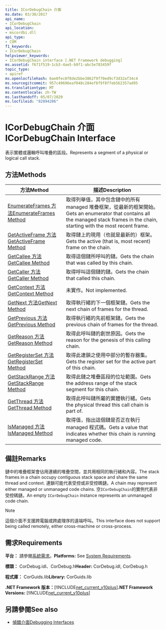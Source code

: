 ```yaml
---
title: ICorDebugChain 介面
ms.date: 03/30/2017
api_name:
- ICorDebugChain
api_location:
- mscordbi.dll
api_type:
- COM
f1_keywords:
- ICorDebugChain
helpviewer_keywords:
- ICorDebugChain interface [.NET Framework debugging]
ms.assetid: f671f519-1cb3-4ae5-b9f1-abc5e783459f
topic_type:
- apiref
ms.openlocfilehash: 6ae0fec0f8de2bbe3862f9f70ed9cf3d32af34c4
ms.sourcegitcommit: 957c49696eaf048c284ef8f9f8ffeb562357ad95
ms.translationtype: MT
ms.contentlocale: zh-TW
ms.lasthandoff: 05/07/2020
ms.locfileid: "82894206"
---
```

# <a name="icordebugchain-interface"></a><span data-ttu-id="9ae3c-102">ICorDebugChain 介面</span><span class="sxs-lookup"><span data-stu-id="9ae3c-102">ICorDebugChain Interface</span></span>

<span data-ttu-id="9ae3c-103">表示實體或邏輯呼叫堆疊的區段。</span><span class="sxs-lookup"><span data-stu-id="9ae3c-103">Represents a segment of a physical or logical call stack.</span></span>  
  
## <a name="methods"></a><span data-ttu-id="9ae3c-104">方法</span><span class="sxs-lookup"><span data-stu-id="9ae3c-104">Methods</span></span>  
  
|<span data-ttu-id="9ae3c-105">方法</span><span class="sxs-lookup"><span data-stu-id="9ae3c-105">Method</span></span>|<span data-ttu-id="9ae3c-106">描述</span><span class="sxs-lookup"><span data-stu-id="9ae3c-106">Description</span></span>|  
|------------|-----------------|  
|[<span data-ttu-id="9ae3c-107">EnumerateFrames 方法</span><span class="sxs-lookup"><span data-stu-id="9ae3c-107">EnumerateFrames Method</span></span>](icordebugchain-enumerateframes-method.md)|<span data-ttu-id="9ae3c-108">取得列舉值，其中包含鏈中的所有 managed 堆疊框架，從最新的框架開始。</span><span class="sxs-lookup"><span data-stu-id="9ae3c-108">Gets an enumerator that contains all the managed stack frames in the chain, starting with the most recent frame.</span></span>|  
|[<span data-ttu-id="9ae3c-109">GetActiveFrame 方法</span><span class="sxs-lookup"><span data-stu-id="9ae3c-109">GetActiveFrame Method</span></span>](icordebugchain-getactiveframe-method.md)|<span data-ttu-id="9ae3c-110">取得鏈上的現用（也就是最新的）框架。</span><span class="sxs-lookup"><span data-stu-id="9ae3c-110">Gets the active (that is, most recent) frame on the chain.</span></span>|  
|[<span data-ttu-id="9ae3c-111">GetCallee 方法</span><span class="sxs-lookup"><span data-stu-id="9ae3c-111">GetCallee Method</span></span>](icordebugchain-getcallee-method.md)|<span data-ttu-id="9ae3c-112">取得這個鏈所呼叫的鏈。</span><span class="sxs-lookup"><span data-stu-id="9ae3c-112">Gets the chain that was called by this chain.</span></span>|  
|[<span data-ttu-id="9ae3c-113">GetCaller 方法</span><span class="sxs-lookup"><span data-stu-id="9ae3c-113">GetCaller Method</span></span>](icordebugchain-getcaller-method.md)|<span data-ttu-id="9ae3c-114">取得呼叫這個鏈的鏈。</span><span class="sxs-lookup"><span data-stu-id="9ae3c-114">Gets the chain that called this chain.</span></span>|  
|[<span data-ttu-id="9ae3c-115">GetContext 方法</span><span class="sxs-lookup"><span data-stu-id="9ae3c-115">GetContext Method</span></span>](icordebugchain-getcontext-method.md)|<span data-ttu-id="9ae3c-116">未實作。</span><span class="sxs-lookup"><span data-stu-id="9ae3c-116">Not implemented.</span></span>|  
|[<span data-ttu-id="9ae3c-117">GetNext 方法</span><span class="sxs-lookup"><span data-stu-id="9ae3c-117">GetNext Method</span></span>](icordebugchain-getnext-method.md)|<span data-ttu-id="9ae3c-118">取得執行緒的下一個框架鏈。</span><span class="sxs-lookup"><span data-stu-id="9ae3c-118">Gets the next chain of frames for the thread.</span></span>|  
|[<span data-ttu-id="9ae3c-119">GetPrevious 方法</span><span class="sxs-lookup"><span data-stu-id="9ae3c-119">GetPrevious Method</span></span>](icordebugchain-getprevious-method.md)|<span data-ttu-id="9ae3c-120">取得執行緒的先前框架鏈。</span><span class="sxs-lookup"><span data-stu-id="9ae3c-120">Gets the previous chain of frames for the thread.</span></span>|  
|[<span data-ttu-id="9ae3c-121">GetReason 方法</span><span class="sxs-lookup"><span data-stu-id="9ae3c-121">GetReason Method</span></span>](icordebugchain-getreason-method.md)|<span data-ttu-id="9ae3c-122">取得此呼叫鏈的創世原因。</span><span class="sxs-lookup"><span data-stu-id="9ae3c-122">Gets the reason for the genesis of this calling chain.</span></span>|  
|[<span data-ttu-id="9ae3c-123">GetRegisterSet 方法</span><span class="sxs-lookup"><span data-stu-id="9ae3c-123">GetRegisterSet Method</span></span>](icordebugchain-getregisterset-method.md)|<span data-ttu-id="9ae3c-124">取得此連鎖之使用中部分的暫存器集。</span><span class="sxs-lookup"><span data-stu-id="9ae3c-124">Gets the register set for the active part of this chain.</span></span>|  
|[<span data-ttu-id="9ae3c-125">GetStackRange 方法</span><span class="sxs-lookup"><span data-stu-id="9ae3c-125">GetStackRange Method</span></span>](icordebugchain-getstackrange-method.md)|<span data-ttu-id="9ae3c-126">取得此鏈之堆疊區段的位址範圍。</span><span class="sxs-lookup"><span data-stu-id="9ae3c-126">Gets the address range of the stack segment for this chain.</span></span>|  
|[<span data-ttu-id="9ae3c-127">GetThread 方法</span><span class="sxs-lookup"><span data-stu-id="9ae3c-127">GetThread Method</span></span>](icordebugchain-getthread-method.md)|<span data-ttu-id="9ae3c-128">取得此呼叫鏈所屬的實體執行緒。</span><span class="sxs-lookup"><span data-stu-id="9ae3c-128">Gets the physical thread this call chain is part of.</span></span>|  
|[<span data-ttu-id="9ae3c-129">IsManaged 方法</span><span class="sxs-lookup"><span data-stu-id="9ae3c-129">IsManaged Method</span></span>](icordebugchain-ismanaged-method.md)|<span data-ttu-id="9ae3c-130">取得值，指出這個鏈是否正在執行 managed 程式碼。</span><span class="sxs-lookup"><span data-stu-id="9ae3c-130">Gets a value that indicates whether this chain is running managed code.</span></span>|  
  
## <a name="remarks"></a><span data-ttu-id="9ae3c-131">備註</span><span class="sxs-lookup"><span data-stu-id="9ae3c-131">Remarks</span></span>  
 <span data-ttu-id="9ae3c-132">鏈中的堆疊框架會佔用連續的堆疊空間，並共用相同的執行緒和內容。</span><span class="sxs-lookup"><span data-stu-id="9ae3c-132">The stack frames in a chain occupy contiguous stack space and share the same thread and context.</span></span> <span data-ttu-id="9ae3c-133">連鎖可能代表受控或非受控碼鏈。</span><span class="sxs-lookup"><span data-stu-id="9ae3c-133">A chain may represent either managed or unmanaged code chains.</span></span> <span data-ttu-id="9ae3c-134">空`ICorDebugChain`的實例代表非受控碼鏈。</span><span class="sxs-lookup"><span data-stu-id="9ae3c-134">An empty `ICorDebugChain` instance represents an unmanaged code chain.</span></span>  
  
> [!NOTE]
> <span data-ttu-id="9ae3c-135">這個介面不支援跨電腦或跨處理序的遠端呼叫。</span><span class="sxs-lookup"><span data-stu-id="9ae3c-135">This interface does not support being called remotely, either cross-machine or cross-process.</span></span>  
  
## <a name="requirements"></a><span data-ttu-id="9ae3c-136">需求</span><span class="sxs-lookup"><span data-stu-id="9ae3c-136">Requirements</span></span>  
 <span data-ttu-id="9ae3c-137">**平台：** 請參閱[系統需求](../../get-started/system-requirements.md)。</span><span class="sxs-lookup"><span data-stu-id="9ae3c-137">**Platforms:** See [System Requirements](../../get-started/system-requirements.md).</span></span>  
  
 <span data-ttu-id="9ae3c-138">**標頭：** CorDebug.idl、CorDebug.h</span><span class="sxs-lookup"><span data-stu-id="9ae3c-138">**Header:** CorDebug.idl, CorDebug.h</span></span>  
  
 <span data-ttu-id="9ae3c-139">**程式庫：** CorGuids.lib</span><span class="sxs-lookup"><span data-stu-id="9ae3c-139">**Library:** CorGuids.lib</span></span>  
  
 <span data-ttu-id="9ae3c-140">**.NET Framework 版本：**[!INCLUDE[net_current_v10plus](../../../../includes/net-current-v10plus-md.md)]</span><span class="sxs-lookup"><span data-stu-id="9ae3c-140">**.NET Framework Versions:** [!INCLUDE[net_current_v10plus](../../../../includes/net-current-v10plus-md.md)]</span></span>  
  
## <a name="see-also"></a><span data-ttu-id="9ae3c-141">另請參閱</span><span class="sxs-lookup"><span data-stu-id="9ae3c-141">See also</span></span>

- [<span data-ttu-id="9ae3c-142">偵錯介面</span><span class="sxs-lookup"><span data-stu-id="9ae3c-142">Debugging Interfaces</span></span>](debugging-interfaces.md)
